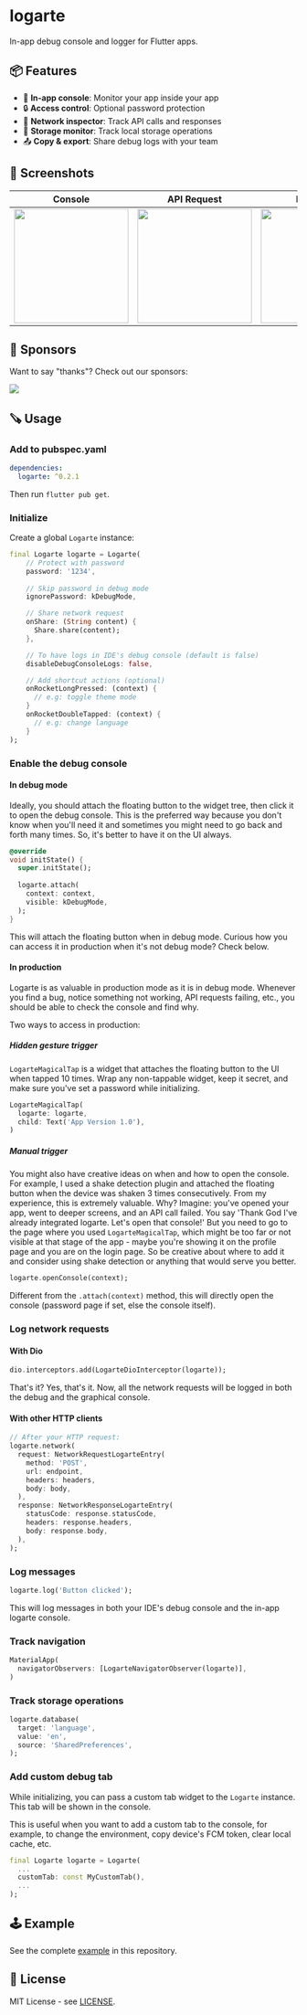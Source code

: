 # logarte

In-app debug console and logger for Flutter apps.

## 📦 Features
- 🚀 **In-app console**: Monitor your app inside your app
- 🔒 **Access control**: Optional password protection
- 📡 **Network inspector**: Track API calls and responses
- 📁 **Storage monitor**: Track local storage operations
- 📤 **Copy & export**: Share debug logs with your team

## 📱 Screenshots

|Console|API Request|Password|
|---|---|---|
|<img width="200" src="https://github.com/kamranbekirovyz/logarte/blob/main/res/s1.png?raw=true"/>|<img width="200" src="https://github.com/kamranbekirovyz/logarte/blob/main/res/s2.png?raw=true"/>|<img width="200" src="https://github.com/kamranbekirovyz/logarte/blob/main/res/s3.png?raw=true"/>

## 🩵 Sponsors

Want to say "thanks"? Check out our sponsors:

<a href="https://userorient.com" target="_blank">
	<img src="https://www.userorient.com/assets/extras/sponsor.png">
</a>

## 🪚 Usage

### Add to pubspec.yaml

```yaml
dependencies:
  logarte: ^0.2.1
```

Then run `flutter pub get`.

### Initialize

Create a global `Logarte` instance:

```dart
final Logarte logarte = Logarte(
    // Protect with password
    password: '1234',
    
    // Skip password in debug mode
    ignorePassword: kDebugMode,

    // Share network request
    onShare: (String content) {
      Share.share(content);
    },

    // To have logs in IDE's debug console (default is false)
    disableDebugConsoleLogs: false,

    // Add shortcut actions (optional)
    onRocketLongPressed: (context) {
      // e.g: toggle theme mode
    }
    onRocketDoubleTapped: (context) {
      // e.g: change language
    }
);
```

### Enable the debug console

#### In debug mode

Ideally, you should attach the floating button to the widget tree, then click it to open the debug console. This is the preferred way because you don't know when you'll need it and sometimes you might need to go back and forth many times. So, it's better to have it on the UI always.

```dart
@override
void initState() {
  super.initState();
  
  logarte.attach(
    context: context,
    visible: kDebugMode,
  );
}
```

This will attach the floating button when in debug mode. Curious how you can access it in production when it's not debug mode? Check below.

#### In production

Logarte is as valuable in production mode as it is in debug mode. Whenever you find a bug, notice something not working, API requests failing, etc., you should be able to check the console and find why.

Two ways to access in production:

##### Hidden gesture trigger

`LogarteMagicalTap` is a widget that attaches the floating button to the UI when tapped 10 times. Wrap any non-tappable widget, keep it secret, and make sure you've set a password while initializing.

```dart
LogarteMagicalTap(
  logarte: logarte,
  child: Text('App Version 1.0'),
)
```

##### Manual trigger

You might also have creative ideas on when and how to open the console. For example, I used a shake detection plugin and attached the floating button when the device was shaken 3 times consecutively. From my experience, this is extremely valuable. Why? Imagine: you've opened your app, went to deeper screens, and an API call failed. You say 'Thank God I've already integrated logarte. Let's open that console!' But you need to go to the page where you used `LogarteMagicalTap`, which might be too far or not visible at that stage of the app - maybe you're showing it on the profile page and you are on the login page. So be creative about where to add it and consider using shake detection or anything that would serve you better.

```dart
logarte.openConsole(context);
```

Different from the `.attach(context)` method, this will directly open the console (password page if set, else the console itself).

### Log network requests

#### With Dio

```dart
dio.interceptors.add(LogarteDioInterceptor(logarte));
```

That's it? Yes, that's it. Now, all the network requests will be logged in both the debug and the graphical console.

#### With other HTTP clients


```dart
// After your HTTP request:
logarte.network(
  request: NetworkRequestLogarteEntry(
    method: 'POST',
    url: endpoint,
    headers: headers,
    body: body,
  ),
  response: NetworkResponseLogarteEntry(
    statusCode: response.statusCode,
    headers: response.headers,
    body: response.body,
  ),
);
```

### Log messages

```dart
logarte.log('Button clicked');
```

This will log messages in both your IDE's debug console and the in-app logarte console.

### Track navigation

```dart
MaterialApp(
  navigatorObservers: [LogarteNavigatorObserver(logarte)],
)
```

### Track storage operations

```dart
logarte.database(
  target: 'language',
  value: 'en',
  source: 'SharedPreferences',
);
```

### Add custom debug tab

While initializing, you can pass a custom tab widget to the `Logarte` instance. This tab will be shown in the console.

This is useful when you want to add a custom tab to the console, for example, to change the environment, copy device's FCM token, clear local cache, etc.

```dart
final Logarte logarte = Logarte(
  ...
  customTab: const MyCustomTab(),
  ...
);
```


## 🕹️ Example

See the complete [example](https://github.com/kamranbekirovyz/logarte/blob/main/example/lib/main.dart) in this repository.

## 📄 License
MIT License - see [LICENSE](https://github.com/kamranbekirovyz/logarte/blob/main/LICENSE).
